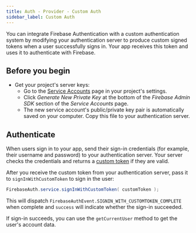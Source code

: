 ```yaml
---
title: Auth - Provider - Custom Auth
sidebar_label: Custom Auth
---
```


You can integrate Firebase Authentication with a custom authentication system by 
modifying your authentication server to produce custom signed tokens when a user 
successfully signs in. Your app receives this token and uses it to authenticate with Firebase.

## Before you begin

- Get your project's server keys:
  - Go to the [Service Accounts](https://console.firebase.google.com/project/_/settings/serviceaccounts/adminsdk) page in your project's settings.
  - Click *Generate New Private Key* at the bottom of the *Firebase Admin SDK* section of the *Service Accounts* page.
  - The new service account's public/private key pair is automatically saved on your computer. Copy this file to your authentication server.


## Authenticate 

When users sign in to your app, send their sign-in credentials (for example, their username and password) 
to your authentication server. Your server checks the credentials and returns a [custom token](https://firebase.google.com/docs/auth/admin/create-custom-tokens) 
if they are valid.

After you receive the custom token from your authentication server, pass it to `signInWithCustomToken` to sign in the user:

```actionscript
FirebaseAuth.service.signInWithCustomToken( customToken );
```

This will dispatch `FirebaseAuthEvent.SIGNIN_WITH_CUSTOMTOKEN_COMPLETE` when complete and `success` will indicate whether
the sign-in succeeded.

If sign-in succeeds, you can use the `getCurrentUser` method to get the user's account data.

